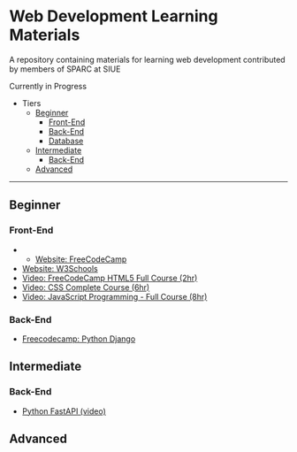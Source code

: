 # Web Development Learning Materials
A repository containing materials for learning web development contributed by members of SPARC at SIUE

Currently in Progress

* Tiers
  * [Beginner](#Beginner)
    * [Front-End](#Front-End)
    * [Back-End](#Back-End)
    * [Database](#Database)
  * [Intermediate](#Intermediate)
    * [Back-End](#Back-End-1)
  * [Advanced](#Advanced)

----

## Beginner

### Front-End

- - [Website: FreeCodeCamp](https://www.freecodecamp.org/learn)
- [Website: W3Schools](https://www.w3schools.com)
- [Video: FreeCodeCamp HTML5 Full Course (2hr)](https://www.youtube.com/watch?v=pQN-pnXPaVg)
- [Video: CSS Complete Course (6hr)](https://www.youtube.com/watch?v=1Rs2ND1ryYc)
- [Video: JavaScript Programming - Full Course (8hr)](https://www.youtube.com/watch?v=jS4aFq5-91M)

### Back-End

- [Freecodecamp: Python Django](https://www.youtube.com/watch?v=jBzwzrDvZ18)

## Intermediate

### Back-End

- [Python FastAPI (video)](https://youtu.be/7t2alSnE2-I)


## Advanced

